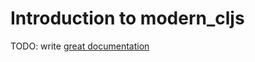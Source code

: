 # Introduction to modern_cljs

TODO: write [great documentation](http://jacobian.org/writing/what-to-write/)
